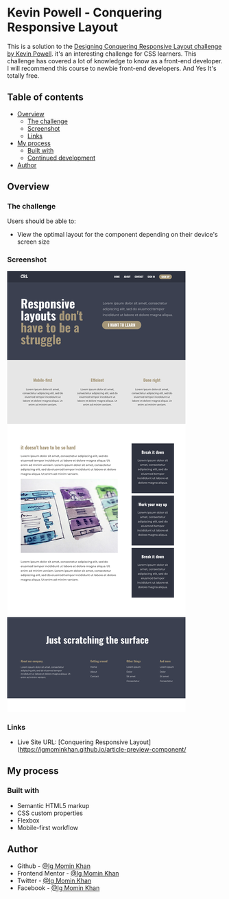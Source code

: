 # Kevin Powell - Conquering Responsive Layout

This is a solution to the [Designing Conquering Responsive Layout challenge by Kevin Powell](https://courses.kevinpowell.co/conquering-responsive-layouts). it's an interesting challenge for CSS learners. This challenge has covered a lot of knowledge to know as a front-end developer. I will recommend this course to newbie front-end developers. And Yes It's totally free.

## Table of contents

- [Overview](#overview)
  - [The challenge](#the-challenge)
  - [Screenshot](#screenshot)
  - [Links](#links)
- [My process](#my-process)
  - [Built with](#built-with)
  - [Continued development](#continued-development)
- [Author](#author)

## Overview

### The challenge

Users should be able to:

- View the optimal layout for the component depending on their device's screen size

### Screenshot

![](./screenshot/screenshot.png)

### Links

- Live Site URL: [Conquering Responsive Layout](https://igmominkhan.github.io/article-preview-component/

## My process

### Built with

- Semantic HTML5 markup
- CSS custom properties
- Flexbox
- Mobile-first workflow

## Author

- Github - [@Ig Momin Khan](https://github.com/IgMominKhan)
- Frontend Mentor - [@Ig Momin Khan](https://www.frontendmentor.io/profile/IgMominKhan)
- Twitter - [@Ig Momin Khan](https://twitter.com/Ig_Momin_Khan)
- Facebook - [@Ig Momin Khan](https://www.facebook.com/profile.php?id=100028163183392)
